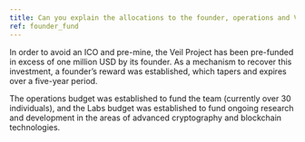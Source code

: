 ```yaml
---
title: Can you explain the allocations to the founder, operations and Veil Labs?
ref: founder_fund
---
```

In order to avoid an ICO and pre-mine, the Veil Project has been pre-funded in excess of one million USD by its founder. As a mechanism to recover this investment, a founder’s reward was established, which tapers and expires over a five-year period.

The operations budget was established to fund the team (currently over 30 individuals), and the Labs budget was established to fund ongoing research and development in the areas of advanced cryptography and blockchain technologies.